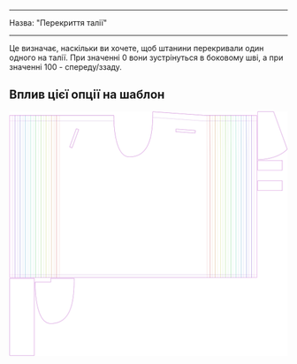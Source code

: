 - - -
Назва: "Перекриття талії"
- - -

Це визначає, наскільки ви хочете, щоб штанини перекривали один одного на талії. При значенні 0 вони зустрінуться в боковому шві, а при значенні 100 - спереду/ззаду.

## Вплив цієї опції на шаблон

![На цьому зображенні показано вплив цієї опції шляхом накладання декількох варіантів, які мають різне значення для цієї опції](waralee_waistoverlap_sample.svg "Вплив цієї опції на шаблон")
